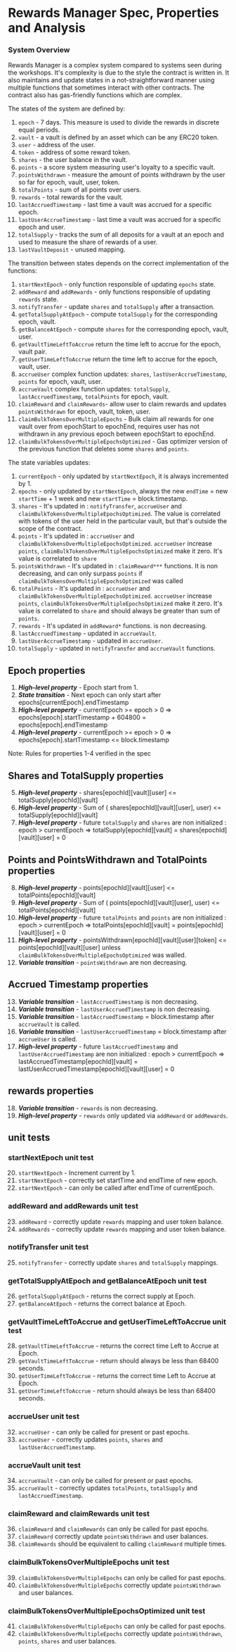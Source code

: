 # Rewards Manager Spec, Properties and Analysis

### System Overview

Rewards Manager is a complex system compared to systems seen during the workshops. It's complexity is due to the style the contract is written in. It also maintains and update states in a not-straightforward manner using multiple functions that sometimes interact with other contracts. The contract also has gas-friendly functions which are complex. 


The states of the system are defined by: 

1. `epoch` - 7 days. This measure is used to divide the rewards in discrete equal periods.  
2. `vault` - a vault is defined by an asset which can be any ERC20 token.
3. `user` - address of the user.
4. `token` - address of some reward token.
4. `shares` - the user balance in the vault.
5. `points` - a score system measuring user's loyalty to a specific vault.
6. `pointsWithdrawn` - measure the amount of points withdrawn by the user so far for epoch, vault, user, token.
7. `totalPoints` - sum of all points over users.
8. `rewards` - total rewards for the vault.
9. `lastAccruedTimestamp` - last time a vault was accrued for a specific epoch.
10. `lastUserAccrueTimestamp` - last time a vault was accrued for a specific epoch and user.
11. `totalSupply` - tracks the sum of all deposits for a vault at an epoch and used to measure the share of rewards of a user.
12. `lastVaultDeposit` - unused mapping.

The transition between states depends on the correct implementation of the functions: 
1. `startNextEpoch` - only function responsible of updating `epochs` state.
2. `addReward` and `addRewards`  - only functions responsible of updating `rewards` state.
3. `notifyTransfer` - update `shares` and `totalSupply` after a transaction.
4. `getTotalSupplyAtEpoch` - compute `totalSupply` for the corresponding epoch, vault.
5. `getBalanceAtEpoch` - compute `shares` for the corresponding epoch, vault, user.
6. `getVaultTimeLeftToAccrue` return the time left to accrue for the epoch, vault pair.
7. `getUserTimeLeftToAccrue` return the time left to accrue for the epoch, vault, user.
8. `accrueUser` complex function updates: `shares`, `lastUserAccrueTimestamp`, `points` for epoch, vault, user.
9. `accrueVault` complex function updates: `totalSupply`, `lastAccruedTimestamp`, `totalPoints` for epoch, vault.
10. `claimReward` and `claimRewards`-  allow user to claim rewards and updates `pointsWithdrawn` for epoch, vault, token, user.
11. `claimBulkTokensOverMultipleEpochs` - Bulk claim all rewards for one vault over from epochStart to epochEnd, requires user has not withdrawn in any previous epoch between epochStart to epochEnd.
12. `claimBulkTokensOverMultipleEpochsOptimized` - Gas optimizer version of the previous function that deletes some `shares` and `points`.



The state variables updates:
1. `currentEpoch` - only updated by `startNextEpoch`, it is always incremented by 1.
2. `epochs` - only updated by `startNextEpoch`, always the new `endTime` = new `startTime` + 1 week and new `startTime` = block.timestamp.
3. `shares` - It's updated in : `notifyTransfer`, `accrueUser` and `claimBulkTokensOverMultipleEpochsOptimized`. The value is correlated with tokens of the user held in the particular vault, but that's outside the scope of the contract.
4. `points` - It's updated in : `accrueUser` and `claimBulkTokensOverMultipleEpochsOptimized`. `accrueUser` increase `points`, `claimBulkTokensOverMultipleEpochsOptimized` make it zero. It's value is correlated to `share`
5. `pointsWithdrawn` - It's updated in : `claimReward***` functions. It is non decreasing, and can only surpass `points` if `claimBulkTokensOverMultipleEpochsOptimized` was called
6. `totalPoints` - It's updated in : `accrueUser` and `claimBulkTokensOverMultipleEpochsOptimized`. `accrueUser` increase `points`, `claimBulkTokensOverMultipleEpochsOptimized` make it zero. It's value is correlated to `share` and should always be greater than sum of `points`.
7.  `rewards` -  It's updated in `addReward*` functions. is non decreasing.
8. `lastAccruedTimestamp` - updated in `accrueVault`.
9. `lastUserAccrueTimestamp` - updated in `accrueUser`.
10. `totalSupply` - updated in `notifyTransfer` and `accrueVault` functions.





## Epoch properties
1. ***High-level property*** - Epoch start from 1.
2. ***State transition*** - Next epoch can only start after epochs[currentEpoch].endTimestamp
3. ***High-level property*** - currentEpoch >= epoch > 0 => epochs[epoch].startTimestamp + 604800 = epochs[epoch].endTimestamp
4. ***High-level property*** - currentEpoch >= epoch > 0  => epochs[epoch].startTimestamp <= block.timestamp

Note: Rules for properties 1-4 verified in the spec


## Shares and TotalSupply properties
5. ***High-level property*** - shares[epochId][vault][user] <= totalSupply[epochId][vault]
6. ***High-level property*** - Sum of ( shares[epochId][vault][user], user) <= totalSupply[epochId][vault]
7. ***High-level property*** - future `totalSupply` and `shares` are non initialized : epoch > currentEpoch => totalSupply[epochId][vault] = shares[epochId][vault][user] = 0




## Points and PointsWithdrawn and TotalPoints properties
8. ***High-level property*** - points[epochId][vault][user] <= totalPoints[epochId][vault]
8. ***High-level property*** - Sum of ( points[epochId][vault][user], user) <= totalPoints[epochId][vault]
10. ***High-level property*** - future `totalPoints` and `points` are non initialized : epoch > currentEpoch => totalPoints[epochId][vault] = points[epochId][vault][user] = 0
11. ***High-level property*** - pointsWithdrawn[epochId][vault][user][token] <= points[epochId][vault][user] unless `claimBulkTokensOverMultipleEpochsOptimized` was walled.
12. ***Variable transition***  - `pointsWithdrawn` are non decreasing.


## Accrued Timestamp properties
13. ***Variable transition***  - `lastAccruedTimestamp`  is non decreasing.
14. ***Variable transition***  - `lastUserAccruedTimestamp`  is non decreasing.
15. ***Variable transition***  - `lastAccruedTimestamp` = block.timestamp after `accrueVault` is called.
16. ***Variable transition***  - `lastUserAccruedTimestamp` = block.timestamp after `accrueUser` is called.
17. ***High-level property*** - future `lastAccruedTimestamp` and `lastUserAccruedTimestamp` are non initialized : epoch > currentEpoch => lastAccruedTimestamp[epochId][vault] = lastUserAccruedTimestamp[epochId][vault][user] = 0

## rewards properties
18. ***Variable transition***  - `rewards`  is non decreasing.
19. ***High-level property*** - `rewards`  only updated via `addReward` or `addRewards`.

## unit tests

### startNextEpoch unit test
20. `startNextEpoch` - Increment current by 1.
21. `startNextEpoch` - correctly set startTime and endTime of new epoch.
22. `startNextEpoch` - can only be called after endTime of currentEpoch.



### addReward and addRewards unit test
23. `addReward` - correctly update `rewards` mapping and user token balance.
24. `addRewards` - correctly update `rewards` mapping and user token balance.


### notifyTransfer unit test
25. `notifyTransfer` - correctly update `shares`  and `totalSupply` mappings.

### getTotalSupplyAtEpoch and getBalanceAtEpoch unit test
26. `getTotalSupplyAtEpoch` - returns the correct supply at Epoch.
27. `getBalanceAtEpoch` - returns the correct balance at Epoch.

### getVaultTimeLeftToAccrue and getUserTimeLeftToAccrue unit test
28. `getVaultTimeLeftToAccrue` - returns the correct time Left to Accrue at Epoch.
29. `getVaultTimeLeftToAccrue` - return should always be less than 68400 seconds.
30. `getUserTimeLeftToAccrue` - returns the correct time Left to Accrue at Epoch.
31. `getUserTimeLeftToAccrue` - return should always be less than 68400 seconds.


### accrueUser unit test
32. `accrueUser` - can only be called for present or past epochs.
33. `accrueUser` - correctly updates `points`, `shares` and `lastUserAccruedTimestamp`.

### accrueVault unit test
34. `accrueVault` - can only be called for present or past epochs.
35. `accrueVault` - correctly updates `totalPoints`, `totalSupply` and `lastAccruedTimestamp`.


### claimReward and claimRewards unit test
36. `claimReward` and `claimRewards` can only be called for past epochs.
37. `claimReward` correctly update `pointsWithdrawn` and user balances.
38. `claimRewards` should be equivalent to calling `claimReward` multiple times.


### claimBulkTokensOverMultipleEpochs unit test
39. `claimBulkTokensOverMultipleEpochs` can only be called for past epochs.
40. `claimBulkTokensOverMultipleEpochs` correctly update `pointsWithdrawn` and user balances.

### claimBulkTokensOverMultipleEpochsOptimized unit test
41. `claimBulkTokensOverMultipleEpochs` can only be called for past epochs.
42. `claimBulkTokensOverMultipleEpochs` correctly update `pointsWithdrawn`, `points`, `shares` and user balances.




